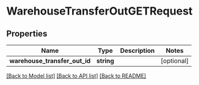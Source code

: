 # WarehouseTransferOutGETRequest

## Properties
Name | Type | Description | Notes
------------ | ------------- | ------------- | -------------
**warehouse_transfer_out_id** | **string** |  | [optional] 

[[Back to Model list]](../README.md#documentation-for-models) [[Back to API list]](../README.md#documentation-for-api-endpoints) [[Back to README]](../README.md)



